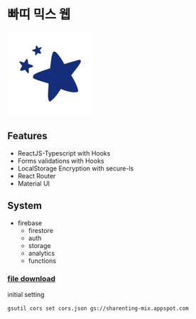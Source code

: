 # 빠띠 믹스 웹

![](/public/android-icon-192x192.png)

## Features

- ReactJS-Typescript with Hooks
- Forms validations with Hooks
- LocalStorage Encryption with secure-ls
- React Router
- Material UI

## System

- firebase
  - firestore
  - auth
  - storage
  - analytics
  - functions

### [file download](https://firebase.google.com/docs/storage/web/download-files#cors_configuration)

initial setting

```
gsutil cors set cors.json gs://sharenting-mix.appspot.com
```
